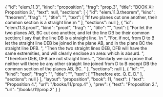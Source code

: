 {
  "id": "elem.11.3",
  "kind": "proposition",
  "frag": "prop.3",
  "title": "BOOK XI: Proposition 3.",
  "text": null,
  "sections": [
    {
      "id": "elem.11.3.theorem",
      "kind": "theorem",
      "frag": "",
      "title": "",
      "text": [
        "If two planes cut one another, their common section is a straight line.\n      "
      ],
      "sections": null
    },
    {
      "id": "elem.11.3.proof",
      "kind": "proof",
      "frag": "",
      "title": "",
      "text": [
        "For let the two planes AB, BC cut one another, and let the line DB be their common section; I say that the line DB is a straight line. \n      ",
        "For, if not, from D to B let the straight line DEB be joined in the plane AB, and in the plane BC the straight line DFB. ",
        "Then the two straight lines DEB, DFB will have the same extremities, and will clearly enclose an area: which is absurd. ",
        "Therefore DEB, DFB are not straight lines. ",
        "Similarly we can prove that neither will there be any other straight line joined from D to B except DB the common section of the planes AB, BC. "
      ],
      "sections": null
    },
    {
      "id": "",
      "kind": "qed",
      "frag": "",
      "title": "",
      "text": [
        "Therefore etc. Q. E. D."
      ],
      "sections": null
    }
  ],
  "layout": "proposition",
  "book": 11,
  "next": {
    "text": "Proposition 4.",
    "url": "/books/11/prop.4"
  },
  "prev": {
    "text": "Proposition 2.",
    "url": "/books/11/prop.2"
  }
}
